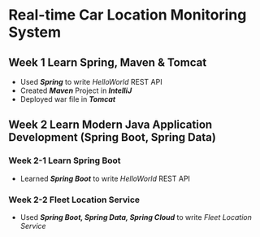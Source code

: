 # Real-time Car Location Monitoring System


## Week 1  Learn Spring, Maven & Tomcat

* Used ***Spring*** to write *HelloWorld* REST API
* Created ***Maven*** Project in ***IntelliJ***
* Deployed war file in ***Tomcat***


## Week 2  Learn Modern Java Application Development (Spring Boot, Spring Data)
### Week 2-1 Learn Spring Boot
* Learned ***Spring Boot*** to write *HelloWorld* REST API
### Week 2-2 Fleet Location Service
* Used ***Spring Boot, Spring Data, Spring Cloud*** to write *Fleet Location Service*
